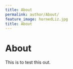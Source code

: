 ```yaml
---
title: About
permalink: author/About/
feature_image: hornedLiz.jpg
title: About
---
```


# About

This is to test this out.